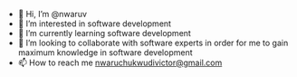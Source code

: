 - 👋 Hi, I’m @nwaruv
- 👀 I’m interested in software development
- 🌱 I’m currently learning software development
- 💞️ I’m looking to collaborate with software experts in order for me to gain maximum knowledge in software development
- 📫 How to reach me nwaruchukwudivictor@gmail.com

<!---
nwaruv/nwaruv is a ✨ special ✨ repository because its `README.md` (this file) appears on your GitHub profile.
You can click the Preview link to take a look at your changes.
--->
